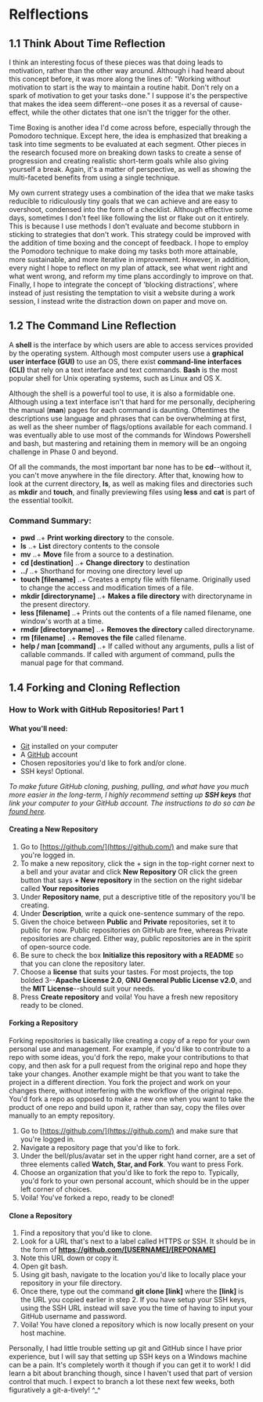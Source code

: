 # Relflections

## 1.1 Think About Time Reflection

I think an interesting focus of these pieces was that doing leads to motivation, rather than the other way around. Although i had heard about this concept before, it was more along the lines of: "Working without motivation to start is the way to maintain a routine habit. Don't rely on a spark of motivation to get your tasks done." I suppose it's the perspective that makes the idea seem different--one poses it as a reversal of cause-effect, while the other dictates that one isn't the trigger for the other.

Time Boxing is another idea I'd come across before, especially through the Pomodoro technique. Except here, the idea is emphasized that breaking a task into time segments to be evaluated at each segment. Other pieces in the research focused more on breaking down tasks to create a sense of progression and creating realistic short-term goals while also giving yourself a break. Again, it's a matter of perspective, as well as showing the multi-faceted benefits from using a single technique.

My own current strategy uses a combination of the idea that we make tasks reducible to ridiculously tiny goals that we can achieve and are easy to overshoot, condensed into the form of a checklist. Although effective some days, sometimes I don't feel like following the list or flake out on it entirely. This is because I use methods I don't evaluate and become stubborn in sticking to strategies that don't work. This strategy could be improved with the addition of time boxing and the concept of feedback. I hope to employ the Pomodoro technique to make doing my tasks both more attainable, more sustainable, and more iterative in improvement. However, in addition, every night I hope to reflect on my plan of attack, see what went right and what went wrong, and reform my time plans accordingly to improve on that. Finally, I hope to integrate the concept of 'blocking distractions', where instead of just resisting the temptation to visit a website during a work session, I instead write the distraction down on paper and move on. 

## 1.2 The Command Line Reflection

A **shell** is the interface by which users are able to access services provided by the operating system. Although most computer users use a **graphical user interface (GUI)** to use an OS, there exist **command-line interfaces (CLI)** that rely on a text interface and text commands. **Bash** is the most popular shell for Unix operating systems, such as Linux and OS X.

Although the shell is a powerful tool to use, it is also a formidable one. Although using a text interface isn't that hard for me personally, deciphering the manual (**man**) pages for each command is daunting. Oftentimes the descriptions use language and phrases that can be overwhelming at first, as well as the sheer number of flags/options available for each command. I was eventually able to use most of the commands for Windows Powershell and bash, but mastering and retaining them in memory will be an ongoing challenge in Phase 0 and beyond.

Of all the commands, the most important bar none has to be **cd**--without it, you can't move anywhere in the file directory. After that, knowing how to look at the current directory, **ls**, as well as making files and directories such as **mkdir** and **touch**, and finally previewing files using **less** and **cat** is part of the essential toolkit.

### Command Summary:
+ **pwd**
..+ **Print working directory** to the console.
+ **ls**
..+ **List** directory contents to the console
+ **mv**
..+ **Move** file from a source to a destination.
+ **cd [destination]**
..+ **Change directory** to destination
+ **../**
..+ Shorthand for moving one directory level up
+ **touch [filename]**
..+ Creates a empty file with filename. Originally used to change the access and modification times of a file.
+ **mkdir [directoryname]**
..+ **Makes a file directory** with directoryname in the present directory.
+ **less [filename]**
..+ Prints out the contents of a file named filename, one window's worth at a time.
+ **rmdir [directoryname]**
..+ **Removes the directory** called directoryname.
+ **rm [filename]**
..+ **Removes the file** called filename.
+ **help / man [command]**
..+ If called without any arguments, pulls a list of callable commands. If called with argument of command, pulls the manual page for that command.

## 1.4 Forking and Cloning Reflection

### How to Work with GitHub Repositories! Part 1
#### What you'll need:

+ [Git](https://git-scm.com/) installed on your computer
+ A [GitHub](https://github.com/) account
+ Chosen repositories you'd like to fork and/or clone.
+ SSH keys! Optional.

*To make future GitHub cloning, pushing, pulling, and what have you much more easier in the long-term, I highly recommend setting up **SSH keys** that link your computer to your GitHub account. The instructions to do so can be [found here](https://help.github.com/articles/generating-ssh-keys/).*

#### Creating a New Repository

1. Go to [https://github.com/](https://github.com/) and make sure that you're logged in.
2. To make a new repository, click the + sign in the top-right corner next to a bell and your avatar and click **New Repository** OR click the green button that says **+ New repository** in the section on the right sidebar called **Your repositories**
3. Under **Repository name**, put a descriptive title of the repository you'll be creating.
4. Under **Description**, write a quick one-sentence summary of the repo.
5. Given the choice between **Public** and **Private** repositories, set it to public for now. Public repositories on GitHub are free, whereas Private repositories are charged. Either way, public repositories are in the spirit of open-source code.
6. Be sure to check the box **Initialize this repository with a README** so that you can clone the repository later.
7. Choose a **license** that suits your tastes. For most projects, the top bolded 3--**Apache License 2.0**, **GNU General Public License v2.0**, and the **MIT License**--should suit your needs.
8. Press **Create repository** and voila! You have a fresh new repository ready to be cloned.

#### Forking a Repository

Forking repositories is basically like creating a copy of a repo for your own personal use and management. For example, if you'd like to contribute to a repo with some ideas, you'd fork the repo, make your contributions to that copy, and then ask for a pull request from the original repo and hope they take your changes. Another example might be that you want to take the project in a different direction. You fork the project and work on your changes there, without interfering with the workflow of the original repo. You'd fork a repo as opposed to make a new one when you want to take the product of one repo and build upon it, rather than say, copy the files over manually to an empty repository.

1. Go to [https://github.com/](https://github.com/) and make sure that you're logged in.
2. Navigate a repository page that you'd like to fork.
3. Under the bell/plus/avatar set in the upper right hand corner, are a set of three elements called **Watch, Star, and Fork**. You want to press Fork.
4. Choose an organization that you'd like to fork the repo to. Typically, you'd fork to your own personal account, which should be in the upper left corner of choices.
5. Voila! You've forked a repo, ready to be cloned!

#### Clone a Repository

1. Find a repository that you'd like to clone.
2. Look for a URL that's next to a label called HTTPS or SSH. It should be in the form of **https://github.com/[USERNAME]/[REPONAME]**
3. Note this URL down or copy it.
4. Open git bash.
5. Using git bash, navigate to the location you'd like to locally place your repository in your file directory.
6. Once there, type out the command **git clone [link]** where the **[link]** is the URL you copied earlier in step 2. If you have setup your SSH keys, using the SSH URL instead will save you the time of having to input your GitHub username and password.
7. Voila! You have cloned a repository which is now locally present on your host machine.
 

Personally, I had little trouble setting up git and GitHub since I have prior experience, but I will say that setting up SSH keys on a Windows machine can be a pain. It's completely worth it though if you can get it to work! I did learn a bit about branching though, since I haven't used that part of version control that much. I expect to branch a lot these next few weeks, both figuratively a git-a-tively! ^_^